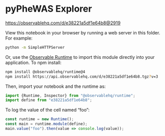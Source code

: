 # pyPheWAS Explorer

https://observablehq.com/d/e38221a5df1e64b8@2919

View this notebook in your browser by running a web server in this folder. For
example:

~~~sh
python -m SimpleHTTPServer
~~~

Or, use the [Observable Runtime](https://github.com/observablehq/runtime) to
import this module directly into your application. To npm install:

~~~sh
npm install @observablehq/runtime@4
npm install https://api.observablehq.com/d/e38221a5df1e64b8.tgz?v=3
~~~

Then, import your notebook and the runtime as:

~~~js
import {Runtime, Inspector} from "@observablehq/runtime";
import define from "e38221a5df1e64b8";
~~~

To log the value of the cell named “foo”:

~~~js
const runtime = new Runtime();
const main = runtime.module(define);
main.value("foo").then(value => console.log(value));
~~~
